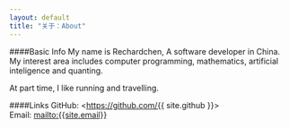 ```yaml
---
layout: default
title: "关于：About"
---
```

####Basic Info
My name is Rechardchen, A software developer in China. My interest area includes computer programming, mathematics, artificial inteligence and quanting.

At part time, I like running and travelling.


####Links
GitHub: <https://github.com/{{ site.github }}>  
Email: <mailto:{{site.email}}>